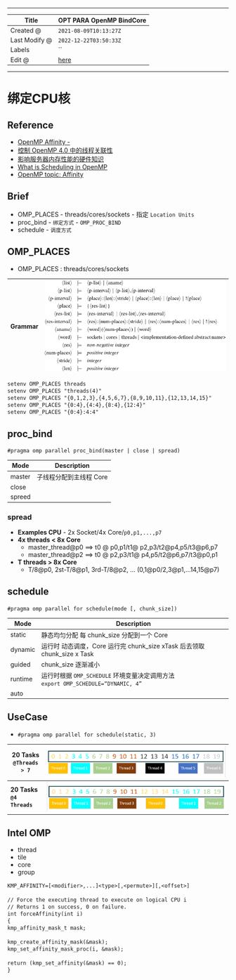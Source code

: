 -----

| Title         | OPT PARA OpenMP BindCore                            |
| ------------- | --------------------------------------------------- |
| Created @     | `2021-08-09T10:13:27Z`                              |
| Last Modify @ | `2022-12-22T03:50:33Z`                              |
| Labels        | \`\`                                                |
| Edit @        | [here](https://github.com/junxnone/xwiki/issues/26) |

-----

# 绑定CPU核

## Reference

  - [OpenMP Affinity -
    ](https://www.openmp.org/wp-content/uploads/openmp-examples-4.5.0.pdf)
  - [控制 OpenMP 4.0
    中的线程关联性](https://docs.oracle.com/cd/E57201_01/html/E58572/gpdpg.html#scrolltoc)
  - [影响服务器内存性能的硬件知识](https://decodezp.github.io/2018/12/13/quickwords5-server-memory/)
  - [What is Scheduling in
    OpenMP](https://610yilingliu.github.io/2020/07/15/ScheduleinOpenMP/)
  - [OpenMP topic:
    Affinity](https://pages.tacc.utexas.edu/~eijkhout/pcse/html/omp-affinity.html)

## Brief

  - OMP\_PLACES - threads/cores/sockets - 指定 `Location Units`
  - proc\_bind - `绑定方式` - `OMP_PROC_BIND`
  - schedule - `调度方式`

## OMP\_PLACES

  - OMP\_PLACES : threads/cores/sockets

| Grammar | ![image](media/0516b1cf6b7fb0f2e8020cec56c51fc4e6d2e1a4.png) |
| ------- | ------------------------------------------------------------ |

    setenv OMP_PLACES threads 
    setenv OMP_PLACES "threads(4)" 
    setenv OMP_PLACES "{0,1,2,3},{4,5,6,7},{8,9,10,11},{12,13,14,15}" 
    setenv OMP_PLACES "{0:4},{4:4},{8:4},{12:4}" 
    setenv OMP_PLACES "{0:4}:4:4"

## proc\_bind

``` 
#pragma omp parallel proc_bind(master | close | spread) 
```

| Mode   | Description    |
| ------ | -------------- |
| master | 子线程分配到主线程 Core |
| close  |                |
| spreed |                |

### spread

  - **Examples CPU** - 2x Socket/4x Core/`p0,p1,...,p7`
  - **4x threads \< 8x Core**
      - master\_thread@p0 ==\> t0 @ p0,p1/t1@ p2,p3/t2@p4,p5/t3@p6,p7
      - master\_thread@p2 ==\> t0 @ p2,p3/t1@ p4,p5/t2@p6,p7/t3@p0,p1
  - **T threads \> 8x Core**
      - T/8@p0, 2st-T/8@p1, 3rd-T/8@p2, ... (0,1@p0/2,3@p1,...14,15@p7)

## schedule

    #pragma omp parallel for schedule(mode [, chunk_size])

| Mode    | Description                                                            |
| ------- | ---------------------------------------------------------------------- |
| static  | 静态均匀分配 每 chunk\_size 分配到一个 Core                                        |
| dynamic | 运行时 动态调度，Core 运行完 chunk\_size xTask 后去领取 chunk\_size x Task            |
| guided  | chunk\_size 逐渐减小                                                       |
| runtime | 运行时根据 `OMP_SCHEDULE` 环境变量决定调用方法<br> `export OMP_SCHEDULE=“DYNAMIC, 4”` |
| auto    |                                                                        |

## UseCase

  - `#pragma omp parallel for schedule(static, 3)`

| 20 Tasks<br> `@Threads > 7`   | ![image](media/ea47d04ee77641cd91f1c256f0f15668f0a81293.png) |
| ----------------------------- | ------------------------------------------------------------ |
| **20 Tasks <br>`@4 Threads`** | ![image](media/58b4031ada6cff67cd79c8773e7bb09be1ebb7ad.png) |

## Intel OMP

  - thread
  - tile
  - core
  - group

<!-- end list -->

    KMP_AFFINITY=[<modifier>,...]<type>[,<permute>][,<offset>]

    // Force the executing thread to execute on logical CPU i
    // Returns 1 on success, 0 on failure.
    int forceAffinity(int i)
    {
    kmp_affinity_mask_t mask;
    
    kmp_create_affinity_mask(&mask); 
    kmp_set_affinity_mask_proc(i, &mask); 
        
    return (kmp_set_affinity(&mask) == 0); 
    }
